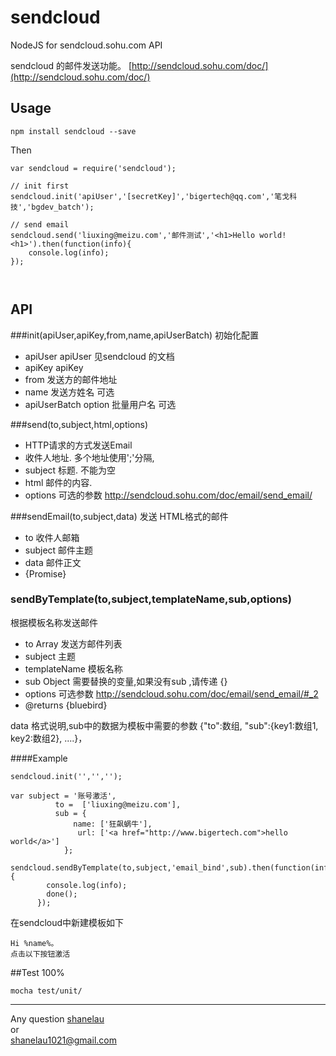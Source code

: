 # sendcloud
NodeJS for sendcloud.sohu.com API 

sendcloud 的邮件发送功能。 [http://sendcloud.sohu.com/doc/](http://sendcloud.sohu.com/doc/)


## Usage



```
npm install sendcloud --save
```

Then 

```
var sendcloud = require('sendcloud');

// init first
sendcloud.init('apiUser','[secretKey]','bigertech@qq.com','笔戈科技','bgdev_batch');

// send email
sendcloud.send('liuxing@meizu.com','邮件测试','<h1>Hello world!<h1>').then(function(info){
	console.log(info);
});



```


## API

###init(apiUser,apiKey,from,name,apiUserBatch)
初始化配置


 * apiUser  apiUser 见sendcloud 的文档 
 * apiKey  apiKey 
 * from  发送方的邮件地址
 * name  发送方姓名				   可选
 * apiUserBatch  option 批量用户名  可选

###send(to,subject,html,options)

 * HTTP请求的方式发送Email
 * 收件人地址. 多个地址使用';'分隔,
 * subject 标题. 不能为空
 * html  邮件的内容.
 * options 可选的参数 http://sendcloud.sohu.com/doc/email/send_email/


###sendEmail(to,subject,data)
发送 HTML格式的邮件

 * to 收件人邮箱
 * subject 邮件主题
 * data  邮件正文
 * {Promise}

### sendByTemplate(to,subject,templateName,sub,options)
根据模板名称发送邮件

 * to Array 发送方邮件列表
 * subject 主题
 * templateName 模板名称
 * sub Object 需要替换的变量,如果没有sub ,请传递 {}
 * options 可选参数 http://sendcloud.sohu.com/doc/email/send_email/#_2
 * @returns {bluebird} 
 
 data 格式说明,sub中的数据为模板中需要的参数
 {"to":数组, "sub":{key1:数组1, key2:数组2}, ....}，
 
####Example

```
sendcloud.init('','','');

var subject = '账号激活',
          to =  ['liuxing@meizu.com'],
          sub = {
              name: ['狂飙蜗牛'],
               url: ['<a href="http://www.bigertech.com">hello world</a>']
            };
      sendcloud.sendByTemplate(to,subject,'email_bind',sub).then(function(info){
        console.log(info);
        done();
      });
```


 在sendcloud中新建模板如下
 
 ```
 Hi %name%。
 点击以下按钮激活
 
 ```


##Test  100%

```
mocha test/unit/

```

- - - - -

Any question [shanelau](http://weibo.com/kissliux)  
or  
shanelau1021@gmail.com

